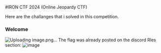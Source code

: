 #IRON CTF 2024 (Online Jeopardy CTF)

Here are the challanges that i solved in this competition.

### Welcome
![Uploading image.png…]()
The flag was already posted on the discord Rles section:
![image](https://github.com/user-attachments/assets/734480ab-4b68-4be2-97d8-6ec051e638c0)
